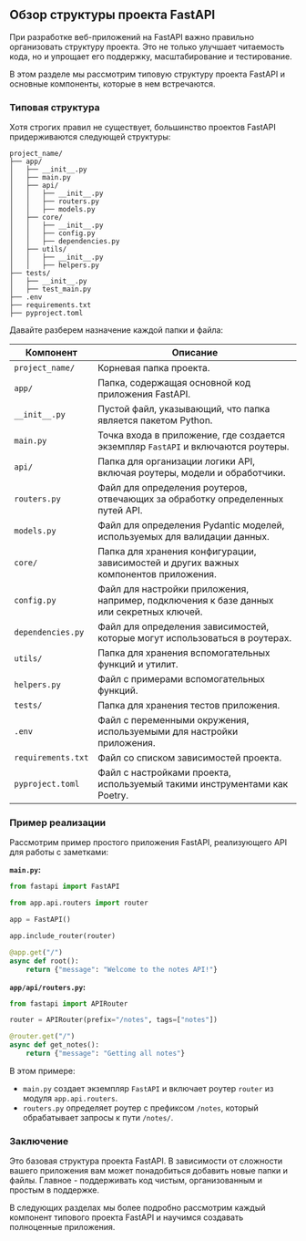 ## Обзор структуры проекта FastAPI

При разработке веб-приложений на FastAPI важно правильно организовать структуру проекта. Это не только улучшает читаемость кода, но и упрощает его поддержку, масштабирование и тестирование. 

В этом разделе мы рассмотрим типовую структуру проекта FastAPI и основные компоненты, которые в нем встречаются.

### Типовая структура

Хотя строгих правил не существует, большинство проектов FastAPI придерживаются следующей структуры:

```
project_name/
├── app/
│   ├── __init__.py
│   ├── main.py
│   ├── api/
│   │   ├── __init__.py
│   │   ├── routers.py
│   │   ├── models.py
│   ├── core/
│   │   ├── __init__.py
│   │   ├── config.py
│   │   ├── dependencies.py
│   ├── utils/
│   │   ├── __init__.py
│   │   ├── helpers.py
├── tests/
│   ├── __init__.py
│   ├── test_main.py
├── .env
├── requirements.txt
├── pyproject.toml
```

Давайте разберем назначение каждой папки и файла:

| Компонент | Описание |
|---|---|
| `project_name/` | Корневая папка проекта. |
| `app/` | Папка, содержащая основной код приложения FastAPI. |
| `__init__.py` |  Пустой файл, указывающий, что папка является пакетом Python. |
| `main.py` | Точка входа в приложение, где создается экземпляр `FastAPI` и включаются роутеры. |
| `api/` | Папка для организации логики API, включая роутеры, модели и обработчики. |
| `routers.py` |  Файл для определения роутеров, отвечающих за обработку определенных путей API. |
| `models.py` |  Файл для определения Pydantic моделей, используемых для валидации данных. |
| `core/` | Папка для хранения конфигурации, зависимостей и других важных компонентов приложения. |
| `config.py` |  Файл для настройки приложения, например, подключения к базе данных или секретных ключей. |
| `dependencies.py` |  Файл для определения зависимостей, которые могут использоваться в роутерах. |
| `utils/` |  Папка для хранения вспомогательных функций и утилит. |
| `helpers.py` |  Файл с примерами вспомогательных функций. |
| `tests/` |  Папка для хранения тестов приложения. |
| `.env` | Файл с переменными окружения, используемыми для настройки приложения. |
| `requirements.txt` | Файл со списком зависимостей проекта. |
| `pyproject.toml` | Файл с настройками проекта, используемый такими инструментами как Poetry. |


### Пример реализации

Рассмотрим пример простого приложения FastAPI, реализующего API для работы с заметками:

**`main.py`:**

```python
from fastapi import FastAPI

from app.api.routers import router

app = FastAPI()

app.include_router(router)

@app.get("/")
async def root():
    return {"message": "Welcome to the notes API!"}
```

**`app/api/routers.py`:**

```python
from fastapi import APIRouter

router = APIRouter(prefix="/notes", tags=["notes"])

@router.get("/")
async def get_notes():
    return {"message": "Getting all notes"}
```

В этом примере:

- `main.py` создает экземпляр `FastAPI` и включает роутер `router` из модуля `app.api.routers`.
- `routers.py` определяет роутер с префиксом `/notes`, который обрабатывает запросы к пути `/notes/`.

###  Заключение

Это базовая структура проекта FastAPI. В зависимости от сложности вашего приложения вам может понадобиться добавить новые папки и файлы. Главное -  поддерживать код чистым, организованным и простым в поддержке. 

В следующих разделах мы более подробно рассмотрим каждый компонент типового проекта FastAPI и научимся создавать полноценные приложения.
